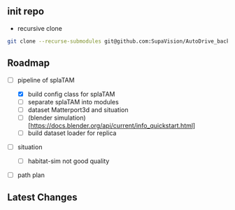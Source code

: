 
## init repo
- recursive clone
```bash
git clone --recurse-submodules git@github.com:SupaVision/AutoDrive_backend.git
```



## Roadmap
- [ ] pipeline of splaTAM
  - [x] build config class for splaTAM
  - [ ] separate splaTAM into modules
  - [ ] dataset Matterport3d and situation
  - [ ] (blender simulation)[https://docs.blender.org/api/current/info_quickstart.html]
  - [ ] build dataset loader for replica
- [ ] situation
  - [ ] habitat-sim not good quality

- [ ] path plan





## Latest Changes
